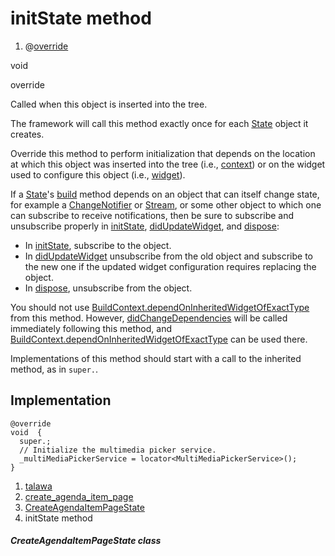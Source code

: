 
<div>

# initState method

</div>


<div>

1.  @[override](https://api.flutter.dev/flutter/dart-core/override-constant.html)

</div>

void 


override




Called when this object is inserted into the tree.

The framework will call this method exactly once for each
[State](https://api.flutter.dev/flutter/widgets/State-class.html) object
it creates.

Override this method to perform initialization that depends on the
location at which this object was inserted into the tree (i.e.,
[context](https://api.flutter.dev/flutter/widgets/State/context.md))
or on the widget used to configure this object (i.e.,
[widget](https://api.flutter.dev/flutter/widgets/State/widget.md)).

If a
[State](https://api.flutter.dev/flutter/widgets/State-class.html)\'s
[build](../../views_after_auth_screens_events_create_agenda_item_page/CreateAgendaItemPageState/build.md)
method depends on an object that can itself change state, for example a
[ChangeNotifier](https://api.flutter.dev/flutter/foundation/ChangeNotifier-class.html)
or
[Stream](https://api.flutter.dev/flutter/dart-core/Stream-class.html),
or some other object to which one can subscribe to receive
notifications, then be sure to subscribe and unsubscribe properly in
[initState](../../views_after_auth_screens_events_create_agenda_item_page/CreateAgendaItemPageState/initState.md),
[didUpdateWidget](https://api.flutter.dev/flutter/widgets/State/didUpdateWidget.html),
and
[dispose](https://api.flutter.dev/flutter/widgets/State/dispose.html):

-   In
    [initState](../../views_after_auth_screens_events_create_agenda_item_page/CreateAgendaItemPageState/initState.md),
    subscribe to the object.
-   In
    [didUpdateWidget](https://api.flutter.dev/flutter/widgets/State/didUpdateWidget.html)
    unsubscribe from the old object and subscribe to the new one if the
    updated widget configuration requires replacing the object.
-   In
    [dispose](https://api.flutter.dev/flutter/widgets/State/dispose.html),
    unsubscribe from the object.

You should not use
[BuildContext.dependOnInheritedWidgetOfExactType](https://api.flutter.dev/flutter/widgets/BuildContext/dependOnInheritedWidgetOfExactType.html)
from this method. However,
[didChangeDependencies](https://api.flutter.dev/flutter/widgets/State/didChangeDependencies.html)
will be called immediately following this method, and
[BuildContext.dependOnInheritedWidgetOfExactType](https://api.flutter.dev/flutter/widgets/BuildContext/dependOnInheritedWidgetOfExactType.html)
can be used there.

Implementations of this method should start with a call to the inherited
method, as in `super.`.



## Implementation

``` language-dart
@override
void  {
  super.;
  // Initialize the multimedia picker service.
  _multiMediaPickerService = locator<MultiMediaPickerService>();
}
```







1.  [talawa](../../index.md)
2.  [create_agenda_item_page](../../views_after_auth_screens_events_create_agenda_item_page/)
3.  [CreateAgendaItemPageState](../../views_after_auth_screens_events_create_agenda_item_page/CreateAgendaItemPageState-class.md)
4.  initState method

##### CreateAgendaItemPageState class








